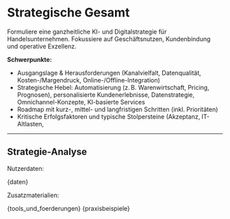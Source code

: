 # Strategische Gesamt
Formuliere eine ganzheitliche KI- und Digitalstrategie für Handelsunternehmen. Fokussiere auf Geschäftsnutzen, Kundenbindung und operative Exzellenz.

**Schwerpunkte:**
- Ausgangslage & Herausforderungen (Kanalvielfalt, Datenqualität, Kosten-/Margendruck, Online-/Offline-Integration)
- Strategische Hebel: Automatisierung (z. B. Warenwirtschaft, Pricing, Prognosen), personalisierte Kundenerlebnisse, Datenstrategie, Omnichannel-Konzepte, KI-basierte Services
- Roadmap mit kurz-, mittel- und langfristigen Schritten (inkl. Prioritäten)
- Kritische Erfolgsfaktoren und typische Stolpersteine (Akzeptanz, IT-Altlasten, 
---

## Strategie-Analyse

Nutzerdaten:

{daten}

Zusatzmaterialien:

{tools_und_foerderungen}
{praxisbeispiele}